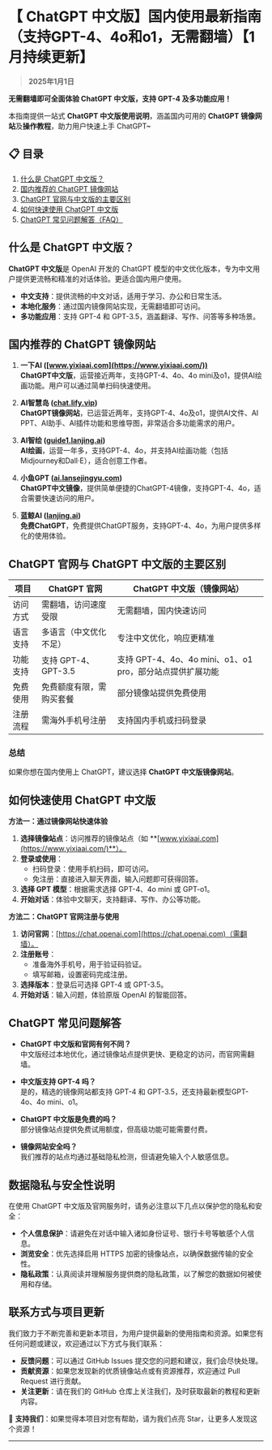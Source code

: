 # 【 ChatGPT 中文版】国内使用最新指南（支持GPT-4、4o和o1，无需翻墙）【1月持续更新】

> **2025年1月1日** 

**无需翻墙即可全面体验 ChatGPT 中文版，支持 GPT-4 及多功能应用！**

本指南提供一站式 **ChatGPT 中文版使用说明**，涵盖国内可用的 **ChatGPT 镜像网站**及**操作教程**，助力用户快速上手 ChatGPT~

## 📋 目录

1. [什么是 ChatGPT 中文版？](#什么是-chatgpt-中文版)
2. [国内推荐的 ChatGPT 镜像网站](#国内推荐的-chatgpt-镜像网站)
3. [ChatGPT 官网与中文版的主要区别](#chatgpt-官网与-chatgpt中文版的主要区别)
4. [如何快速使用 ChatGPT 中文版](#如何快速使用-chatgpt-中文版)
5. [ChatGPT 常见问题解答（FAQ）](#chatgpt-常见问题解答)

## 什么是 ChatGPT 中文版？

**ChatGPT 中文版**是 OpenAI 开发的 ChatGPT 模型的中文优化版本，专为中文用户提供更流畅和精准的对话体验。更适合国内用户使用。

- **中文支持**：提供流畅的中文对话，适用于学习、办公和日常生活。
- **本地化服务**：通过国内镜像网站实现，无需翻墙即可访问。
- **多功能应用**：支持 GPT-4 和 GPT-3.5，涵盖翻译、写作、问答等多种场景。

## 国内推荐的 ChatGPT 镜像网站

1. **一下AI ([www.yixiaai.com](https://www.yixiaai.com/))**  
   **ChatGPT中文版**，运营接近两年，支持GPT-4、4o、4o mini及o1，提供AI绘画功能。用户可以通过简单扫码快速使用。

2. **AI智慧岛 ([chat.lify.vip](https://chat.lify.vip/))**  
   **ChatGPT镜像网站**，已运营近两年，支持GPT-4、4o及o1，提供AI文件、AI PPT、AI助手、AI插件功能和思维导图，非常适合多功能需求的用户。

3. **AI智绘 ([guide1.lanjing.ai](https://guide1.lanjing.ai/))**  
   **AI绘画**，运营一年多，支持GPT-4、4o，并支持AI绘画功能（包括Midjourney和Dall·E），适合创意工作者。

4. **小鱼GPT ([ai.lansejingyu.com](https://ai.lansejingyu.com/))**  
   **ChatGPT中文镜像**，提供简单便捷的ChatGPT-4镜像，支持GPT-4、4o，适合需要快速访问的用户。

5. **蓝鲸AI ([lanjing.ai](https://lanjing.ai/))**  
   **免费ChatGPT**，免费提供ChatGPT服务，支持GPT-4、4o，为用户提供多样化的使用体验。

## ChatGPT 官网与 ChatGPT 中文版的主要区别

| 项目         | ChatGPT 官网                      | ChatGPT 中文版（镜像网站）         |
|-------------|---------------------------------|----------------------------------|
| 访问方式     | 需翻墙，访问速度受限               | 无需翻墙，国内快速访问              |
| 语言支持     | 多语言（中文优化不足）             | 专注中文优化，响应更精准             |
| 功能支持     | 支持 GPT-4、GPT-3.5              | 支持 GPT-4、4o、4o mini、o1、o1 pro，部分站点提供扩展功能 |
| 免费使用     | 免费额度有限，需购买套餐            | 部分镜像站提供免费使用                |
| 注册流程     | 需海外手机号注册                   | 支持国内手机或扫码登录            |

### 总结

如果你想在国内使用上 ChatGPT，建议选择 **ChatGPT 中文版镜像网站**。

## 如何快速使用 ChatGPT 中文版

**方法一：通过镜像网站快速体验**

1. **选择镜像站点**：访问推荐的镜像站点（如 **[www.yixiaai.com](https://www.yixiaai.com/)**）。
2. **登录或使用**：
   - 扫码登录：使用手机扫码，即可访问。
   - 免注册：直接进入聊天界面，输入问题即可获得回答。
3. **选择 GPT 模型**：根据需求选择 GPT-4、4o mini 或 GPT-o1。
4. **开始对话**：体验中文聊天，支持翻译、写作、办公等功能。

**方法二：ChatGPT 官网注册与使用**

1. **访问官网**：[https://chat.openai.com](https://chat.openai.com)（需翻墙）。
2. **注册账号**：
   - 准备海外手机号，用于验证码验证。
   - 填写邮箱，设置密码完成注册。
3. **选择版本**：登录后可选择 GPT-4 或 GPT-3.5。
4. **开始对话**：输入问题，体验原版 OpenAI 的智能回答。

## ChatGPT 常见问题解答

- **ChatGPT 中文版和官网有何不同？**  
  中文版经过本地优化，通过镜像站点提供更快、更稳定的访问，而官网需翻墙。

- **中文版支持 GPT-4 吗？**  
  是的，精选的镜像网站都支持 GPT-4 和 GPT-3.5，还支持最新模型GPT-4o、4o mini、o1。

- **ChatGPT 中文版是免费的吗？**  
  部分镜像站点提供免费试用额度，但高级功能可能需要付费。

- **镜像网站安全吗？**  
  我们推荐的站点均通过基础隐私检测，但请避免输入个人敏感信息。

## 数据隐私与安全性说明

在使用 ChatGPT 中文版及官网服务时，请务必注意以下几点以保护您的隐私和安全：

- **个人信息保护**：请避免在对话中输入诸如身份证号、银行卡号等敏感个人信息。
- **浏览安全**：优先选择启用 HTTPS 加密的镜像站点，以确保数据传输的安全性。
- **隐私政策**：认真阅读并理解服务提供商的隐私政策，以了解您的数据如何被使用和存储。

## 联系方式与项目更新

我们致力于不断完善和更新本项目，为用户提供最新的使用指南和资源。如果您有任何问题或建议，欢迎通过以下方式与我们联系：

- **反馈问题**：可以通过 GitHub Issues 提交您的问题和建议，我们会尽快处理。
- **贡献资源**：如果您发现新的优质镜像站点或有资源推荐，欢迎通过 Pull Request 进行贡献。
- **关注更新**：请在我们的 GitHub 仓库上关注我们，及时获取最新的教程和更新内容。

🌟 **支持我们**：如果觉得本项目对您有帮助，请为我们点亮 Star，让更多人发现这个资源！

---
